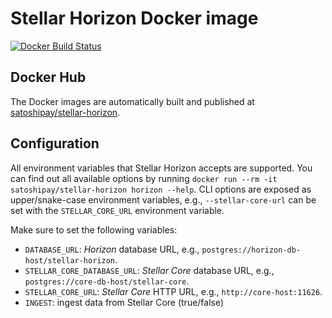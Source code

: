 # Stellar Horizon Docker image

[![Docker Build Status](https://img.shields.io/docker/build/satoshipay/stellar-horizon.svg)](https://hub.docker.com/r/satoshipay/stellar-horizon/)

## Docker Hub

The Docker images are automatically built and published at [satoshipay/stellar-horizon](https://hub.docker.com/r/satoshipay/stellar-horizon/).

## Configuration

All environment variables that Stellar Horizon accepts are supported. You can find out all available options by running `docker run --rm -it satoshipay/stellar-horizon horizon --help`. CLI options are exposed as upper/snake-case environment variables, e.g., `--stellar-core-url` can be set with the `STELLAR_CORE_URL` environment variable.

Make sure to set the following variables:

* `DATABASE_URL`: *Horizon* database URL, e.g., `postgres://horizon-db-host/stellar-horizon`.
* `STELLAR_CORE_DATABASE_URL`: *Stellar Core* database URL, e.g., `postgres://core-db-host/stellar-core`.
* `STELLAR_CORE_URL`: *Stellar Core* HTTP URL, e.g., `http://core-host:11626`.
* `INGEST`: ingest data from Stellar Core (true/false)
